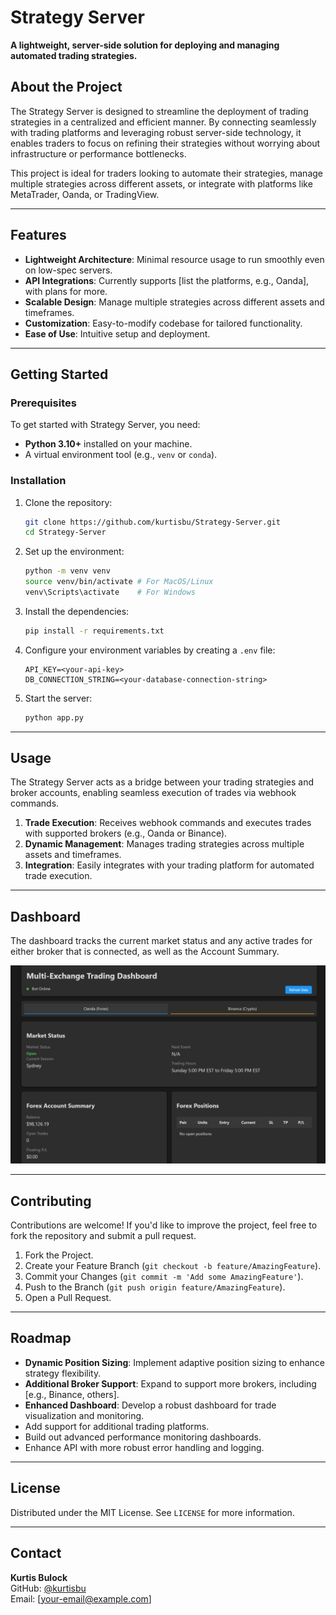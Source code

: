 
# Strategy Server

**A lightweight, server-side solution for deploying and managing automated trading strategies.**

## About the Project

The Strategy Server is designed to streamline the deployment of trading strategies in a centralized and efficient manner. By connecting seamlessly with trading platforms and leveraging robust server-side technology, it enables traders to focus on refining their strategies without worrying about infrastructure or performance bottlenecks.

This project is ideal for traders looking to automate their strategies, manage multiple strategies across different assets, or integrate with platforms like MetaTrader, Oanda, or TradingView.

---

## Features

- **Lightweight Architecture**: Minimal resource usage to run smoothly even on low-spec servers.
- **API Integrations**: Currently supports [list the platforms, e.g., Oanda], with plans for more.
- **Scalable Design**: Manage multiple strategies across different assets and timeframes.
- **Customization**: Easy-to-modify codebase for tailored functionality.
- **Ease of Use**: Intuitive setup and deployment.

---

## Getting Started

### Prerequisites

To get started with Strategy Server, you need:

- **Python 3.10+** installed on your machine.
- A virtual environment tool (e.g., `venv` or `conda`).

### Installation

1. Clone the repository:

   ```bash
   git clone https://github.com/kurtisbu/Strategy-Server.git
   cd Strategy-Server
   ```

2. Set up the environment:

   ```bash
   python -m venv venv
   source venv/bin/activate # For MacOS/Linux
   venv\Scripts\activate    # For Windows
   ```

3. Install the dependencies:

   ```bash
   pip install -r requirements.txt
   ```

4. Configure your environment variables by creating a `.env` file:

   ```plaintext
   API_KEY=<your-api-key>
   DB_CONNECTION_STRING=<your-database-connection-string>
   ```

5. Start the server:

   ```bash
   python app.py
   ```

---

## Usage

The Strategy Server acts as a bridge between your trading strategies and broker accounts, enabling seamless execution of trades via webhook commands.

1. **Trade Execution**: Receives webhook commands and executes trades with supported brokers (e.g., Oanda or Binance).
2. **Dynamic Management**: Manages trading strategies across multiple assets and timeframes.
3. **Integration**: Easily integrates with your trading platform for automated trade execution.

---


## Dashboard

The dashboard tracks the current market status and any active trades for either broker that is connected, as well as the Account Summary.

![Dashboard](Images/Dashboard.png "Strategy Server /Dashboard Endpoint")

---

## Contributing

Contributions are welcome! If you'd like to improve the project, feel free to fork the repository and submit a pull request.

1. Fork the Project.
2. Create your Feature Branch (`git checkout -b feature/AmazingFeature`).
3. Commit your Changes (`git commit -m 'Add some AmazingFeature'`).
4. Push to the Branch (`git push origin feature/AmazingFeature`).
5. Open a Pull Request.

---

## Roadmap

- **Dynamic Position Sizing**: Implement adaptive position sizing to enhance strategy flexibility.
- **Additional Broker Support**: Expand to support more brokers, including [e.g., Binance, others].
- **Enhanced Dashboard**: Develop a robust dashboard for trade visualization and monitoring.
- Add support for additional trading platforms.
- Build out advanced performance monitoring dashboards.
- Enhance API with more robust error handling and logging.

---

## License

Distributed under the MIT License. See `LICENSE` for more information.

---

## Contact

**Kurtis Bulock**  
GitHub: [@kurtisbu](https://github.com/kurtisbu)  
Email: [your-email@example.com]
